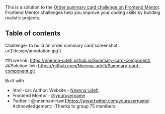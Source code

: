 This is a solution to the [Order summary card challenge on Frontend Mentor](https://www.frontendmentor.io/challenges/order-summary-component-QlPmajDUj). Frontend Mentor challenges help you improve your coding skills by building realistic projects. 

## Table of contents
Challenge- to build an order summary card
screenshot: url('design/annotation.jpg')

##Live link: https://nnenna-udefi.github.io/Summary-card-component/
##Solution link: https://github.com/Nnenna-udefi/Summary-card-component.git


 Built with
 - html 
 -css
 Author: 
 Website - [Nnenna Udefi](https://github.com/Nnenna-udefi)
- Frontend Mentor - [@yourusername](https://www.frontendmentor.io/profile/nnennaudefi)
- Twitter - @nnennamiriam](https://www.twitter.com/yourusername)
Acknowledgement:
-Thanks to group 75 members
